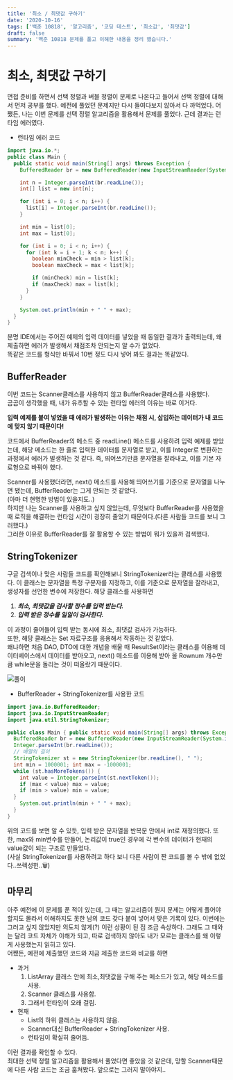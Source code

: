 ```yaml
---
title: '최소 / 최댓값 구하기'
date: '2020-10-16'
tags: ['백준 10818', '알고리즘', '코딩 테스트', '최소값', '최댓값']
draft: false
summary: '백준 10818 문제를 풀고 이해한 내용을 정리 했습니다.'
---
```


# 최소, 최댓값 구하기

면접 준비를 하면서 선택 정렬과 버블 정렬이 문제로 나온다고 들어서 선택 정렬에 대해서 먼저 공부를 했다. 예전에 풀었던 문제지만 다시 들여다보지 않아서 다 까먹었다. 어쨌든, 나는 이번 문제를 선택 정렬 알고리즘을 활용해서 문제를 풀었다. 근데 결과는 런타임 에러였다.

- 런타임 에러 코드

```java
import java.io.*;
public class Main {
  public static void main(String[] args) throws Exception {
    BufferedReader br = new BufferedReader(new InputStreamReader(System.in));

    int n = Integer.parseInt(br.readLine());
    int[] list = new int[n];

    for (int i = 0; i < n; i++) {
      list[i] = Integer.parseInt(br.readLine());
    }

    int min = list[0];
    int max = list[0];

    for (int i = 0; i < n; i++) {
      for (int k = i + 1; k < n; k++) {
        boolean minCheck = min > list[k];
        boolean maxCheck = max < list[k];

        if (minCheck) min = list[k];
        if (maxCheck) max = list[k];
      }
    }

    System.out.println(min + " " + max);
  }
}
```

분명 IDE에서는 주어진 예제의 입력 데이터를 넣었을 때 동일한 결과가 출력되는데, 왜 제출하면 에러가 발생해서 채점조차 안되는지 알 수가 없었다.  
똑같은 코드를 형식만 바꿔서 10번 정도 다시 넣어 봐도 결과는 똑같았다.

## BufferReader

이번 코드는 Scanner클래스를 사용하지 않고 BufferReader클래스를 사용했다.  
곰곰이 생각했을 때, 내가 유추할 수 있는 런타임 에러의 이유는 바로 이거다.

**입력 예제를 붙여 넣었을 때 에러가 발생하는 이유는 채점 시, 삽입하는 데이터가 내 코드에 맞지 않기 때문이다!**

코드에서 BufferReader의 메소드 중 readLine() 메소드를 사용하려 입력 예제를 받았는데, 해당 메소드는 한 줄로 입력한 데이터를 문자열로 받고, 이를 Integer로 변환하는 과정에서 에러가 발생하는 것 같다. 즉, 띄어쓰기만큼 문자열을 잘라내고, 이를 기본 자료형으로 바꿔야 했다.

Scanner를 사용했더라면, next() 메소드를 사용해 띄어쓰기를 기준으로 문자열을 나누면 됐는데, BufferReader는 그게 안되는 것 같았다.  
(아마 더 현명한 방법이 있을지도..)  
하지만 나는 Scanner를 사용하고 싶지 않았는데, 무엇보다 BufferReader를 사용했을 때 로직을 해결하는 런타임 시간이 굉장히 줄었기 때문이다.(다른 사람들 코드를 보니 그러했다.)  
그러한 이유로 BufferReader를 잘 활용할 수 있는 방법이 뭐가 있을까 검색했다.

## StringTokenizer

구글 검색이나 맞은 사람들 코드를 확인해보니 StringTokenizer라는 클래스를 사용했다. 이 클래스는 문자열을 특정 구분자를 지정하고, 이를 기준으로 문자열을 잘라내고, 생성자를 선언한 변수에 저장한다. 해당 클래스를 사용하면

1.  **_최소, 최댓값을 검사할 정수를 입력 받는다._**
2.  **_입력 받은 정수를 일일이 검사한다._**

이 과정이 줄어들어 입력 받는 동시에 최소, 최댓값 검사가 가능하다.  
또한, 해당 클래스는 Set 자료구조를 응용해서 작동하는 것 같았다.  
왜냐하면 처음 DAO, DTO에 대한 개념을 배울 때 ResultSet이라는 클래스를 이용해 데이터베이스에서 데이터를 받아오고, next() 메소드를 이용해 받아 올 Rownum 개수만큼 while문을 돌리는 것이 떠올랐기 때문이다.

![풀이](https://img1.daumcdn.net/thumb/R1280x0/?scode=mtistory2&fname=https%3A%2F%2Fblog.kakaocdn.net%2Fdn%2FntkHQ%2FbtqK7zpx7qo%2Fwsxw4tvUkLmatT3goF6KJk%2Fimg.jpg)

- BufferReader + StringTokenizer를 사용한 코드

```java
import java.io.BufferedReader;
import java.io.InputStreamReader;
import java.util.StringTokenizer;

public class Main { public static void main(String[] args) throws Exception {
  BufferedReader br = new BufferedReader(new InputStreamReader(System.in));
  Integer.parseInt(br.readLine());
  // 배열의 길이
  StringTokenizer st = new StringTokenizer(br.readLine(), " ");
  int min = 1000001; int max = -1000001;
  while (st.hasMoreTokens()) {
    int value = Integer.parseInt(st.nextToken());
    if (max < value) max = value;
    if (min > value) min = value;
  }
    System.out.println(min + " " + max);
  }
}
```

위의 코드를 보면 알 수 있듯, 입력 받은 문자열을 반복문 안에서 int로 재정의했다. 또한, max와 min변수를 만들어, 논리값이 true인 경우에 각 변수의 데이터가 현재의 value값이 되는 구조로 만들었다.  
(사실 StringTokenizer를 사용하려고 하다 보니 다른 사람이 짠 코드를 볼 수 밖에 없었다..쓰렉성헌..🗑)

## 마무리

아주 예전에 이 문제를 푼 적이 있는데, 그 때는 알고리즘이 뭔지 문제는 어떻게 풀어야 할지도 몰라서 이해하지도 못한 남의 코드 갖다 붙여 넣어서 맞은 기록이 있다. 이번에는 그러고 싶지 않았지만 의도치 않게(?) 이런 상황이 된 점 조금 속상하다. 그래도 그 때와는 달리 코드 자체가 이해가 되고, 따로 검색하지 않아도 내가 모르는 클래스를 왜 이렇게 사용했는지 읽히고 있다.  
어쨌든, 예전에 제출했던 코드와 지금 제출한 코드와 비교를 하면

- 과거
  1.  ListArray 클래스 안에 최소,최댓값을 구해 주는 메소드가 있고, 해당 메소드를 사용.
  2.  Scanner 클래스를 사용함.
  3.  그래서 런타임이 오래 걸림.
- 현재
  - List의 하위 클래스는 사용하지 않음.
  - Scanner대신 BufferReader + StringTokenizer 사용.
  - 런타임이 확실히 줄어듬.

이런 결과를 확인할 수 있다.  
최대한 선택 정렬 알고리즘을 활용해서 풀었다면 좋았을 것 같은데, 망할 Scanner때문에 다른 사람 코드는 조금 훔쳐봤다. 앞으로는 그러지 말아야지..
